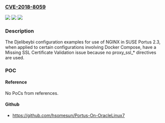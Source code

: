 ### [CVE-2018-8059](https://cve.mitre.org/cgi-bin/cvename.cgi?name=CVE-2018-8059)
![](https://img.shields.io/static/v1?label=Product&message=n%2Fa&color=blue)
![](https://img.shields.io/static/v1?label=Version&message=n%2Fa&color=blue)
![](https://img.shields.io/static/v1?label=Vulnerability&message=n%2Fa&color=brighgreen)

### Description

The Djelibeybi configuration examples for use of NGINX in SUSE Portus 2.3, when applied to certain configurations involving Docker Compose, have a Missing SSL Certificate Validation issue because no proxy_ssl_* directives are used.

### POC

#### Reference
No PoCs from references.

#### Github
- https://github.com/hsomesun/Portus-On-OracleLinux7


